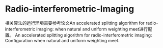 # Radio-interferometric-Imaging
相关算法的运行环境需要参考论文An accelerated splitting algorithm for radio-interferometric imaging: when natural and uniform weighting meet进行配置。
An accelerated splitting algorithm for radio-interferometric imaging: Configuration when natural and uniform weighting meet. 
